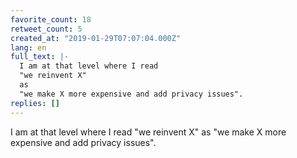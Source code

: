 ```yaml
---
favorite_count: 18
retweet_count: 5
created_at: "2019-01-29T07:07:04.000Z"
lang: en
full_text: |-
  I am at that level where I read 
  "we reinvent X"
  as
  "we make X more expensive and add privacy issues".
replies: []
---
```


I am at that level where I read "we reinvent X" as "we make X more expensive and
add privacy issues".
